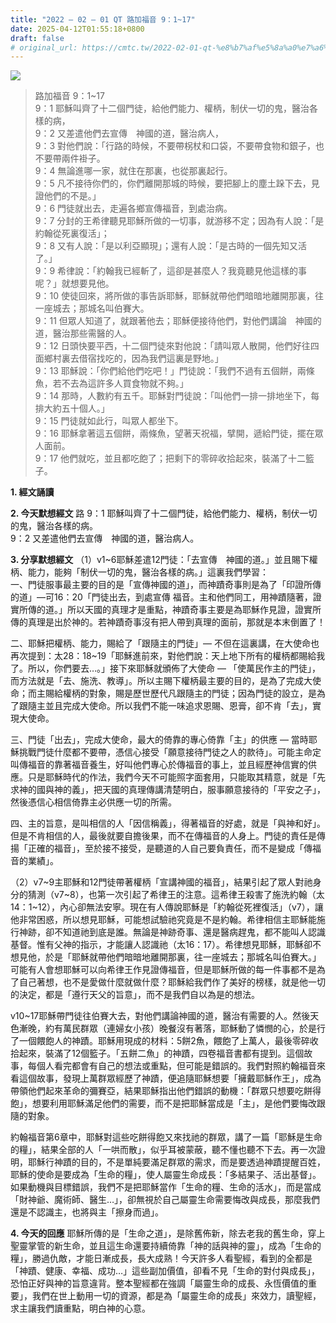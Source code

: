 ```yaml
---
title: "2022 – 02 – 01 QT 路加福音 9：1~17"
date: 2025-04-12T01:55:18+0800
draft: false
# original_url: https://cmtc.tw/2022-02-01-qt-%e8%b7%af%e5%8a%a0%e7%a6%8f%e9%9f%b3-9%ef%bc%9a117
---
```


![](/images/qt.jpg)
> 路加福音 9：1\~17  
> 9：1 耶穌叫齊了十二個門徒，給他們能力、權柄，制伏一切的鬼，醫治各樣的病，  
> 9：2 又差遣他們去宣傳　神國的道，醫治病人，  
> 9：3 對他們說：「行路的時候，不要帶柺杖和口袋，不要帶食物和銀子，也不要帶兩件褂子。  
> 9：4 無論進哪一家，就住在那裏，也從那裏起行。  
> 9：5 凡不接待你們的，你們離開那城的時候，要把腳上的塵土跺下去，見證他們的不是。」  
> 9：6 門徒就出去，走遍各鄉宣傳福音，到處治病。  
> 9：7 分封的王希律聽見耶穌所做的一切事，就游移不定；因為有人說：「是約翰從死裏復活」；  
> 9：8 又有人說：「是以利亞顯現」；還有人說：「是古時的一個先知又活了。」  
> 9：9 希律說：「約翰我已經斬了，這卻是甚麼人？我竟聽見他這樣的事呢？」就想要見他。  
> 9：10 使徒回來，將所做的事告訴耶穌，耶穌就帶他們暗暗地離開那裏，往一座城去；那城名叫伯賽大。  
> 9：11 但眾人知道了，就跟著他去；耶穌便接待他們，對他們講論　神國的道，醫治那些需醫的人。  
> 9：12 日頭快要平西，十二個門徒來對他說：「請叫眾人散開，他們好往四面鄉村裏去借宿找吃的，因為我們這裏是野地。」  
> 9：13 耶穌說：「你們給他們吃吧！」門徒說：「我們不過有五個餅，兩條魚，若不去為這許多人買食物就不夠。」  
> 9：14 那時，人數約有五千。耶穌對門徒說：「叫他們一排一排地坐下，每排大約五十個人。」  
> 9：15 門徒就如此行，叫眾人都坐下。  
> 9：16 耶穌拿著這五個餅，兩條魚，望著天祝福，擘開，遞給門徒，擺在眾人面前。  
> 9：17 他們就吃，並且都吃飽了；把剩下的零碎收拾起來，裝滿了十二籃子。

**1. 經文誦讀**

**2.  今天默想經文**
路 9：1 耶穌叫齊了十二個門徒，給他們能力、權柄，制伏一切的鬼，醫治各樣的病。  
9：2 又差遣他們去宣傳　神國的道，醫治病人。

**3. 分享默想經文**
（1）v1\~6耶穌差遣12門徒：「去宣傳　神國的道。」並且賜下權柄、能力，能夠「制伏一切的鬼，醫治各樣的病。」這裏我們學習：  
一、門徒服事最主要的目的是「宣傳神國的道」，而神蹟奇事則是為了「印證所傳的道」—可16：20「門徒出去，到處宣傳 福音。主和他們同工，用神蹟隨著，證實所傳的道。」所以天國的真理才是重點，神蹟奇事主要是為耶穌作見證，證實所傳的真理是出於神的。若神蹟奇事沒有把人帶到真理的面前，那就是本末倒置了！

二、耶穌把權柄、能力，賜給了「跟隨主的門徒」— 不但在這裏講，在大使命也再次提到：太28：18\~19「耶穌進前來，對他們說：天上地下所有的權柄都賜給我了。所以，你們要去…。」接下來耶穌就頒佈了大使命 — 「使萬民作主的門徒」，而方法就是「去、施洗、教導」。所以主賜下權柄最主要的目的，是為了完成大使命；而主賜給權柄的對象，賜是歷世歷代凡跟隨主的門徒；因為門徒的設立，是為了跟隨主並且完成大使命。所以我們不能一味追求恩賜、恩膏，卻不肯「去」，實現大使命。

三、門徒「出去」，完成大使命，最大的倚靠的專心倚靠「主」的供應 — 當時耶穌挑戰門徒什麼都不要帶，憑信心接受「願意接待門徒之人的款待」。可能主命定叫傳福音的靠著福音養生，好叫他們專心於傳福音的事上，並且經歷神信實的供應。只是耶穌時代的作法，我們今天不可能照字面套用，只能取其精意，就是「先求神的國與神的義」，把天國的真理傳講清楚明白，服事願意接待的「平安之子」，然後憑信心相信倚靠主必供應一切的所需。

四、主的旨意，是叫相信的人「因信稱義」，得著福音的好處，就是「與神和好」。但是不肯相信的人，最後就要自擔後果，而不在傳福音的人身上。門徒的責任是傳揚「正確的福音」，至於接不接受，是聽道的人自己要負責任，而不是變成「傳福音的業績」。

（2）v7\~9主耶穌和12門徒帶著權柄「宣講神國的福音」，結果引起了眾人對祂身分的猜測（v7\~8），也第一次引起了希律王的注意。這希律王殺害了施洗約翰（太14：1\~12），內心卻無法安寧。現在有人傳說耶穌是「約翰從死裡復活」（v7），讓他非常困惑，所以想見耶穌，可能想試驗祂究竟是不是約翰。希律相信主耶穌能施行神跡，卻不知道祂到底是誰。無論是神跡奇事、還是醫病趕鬼，都不能叫人認識基督。惟有父神的指示，才能讓人認識祂（太16：17）。希律想見耶穌，耶穌卻不想見他，於是「耶穌就帶他們暗暗地離開那裏，往一座城去；那城名叫伯賽大。」可能有人會想耶穌可以向希律王作見證傳福音，但是耶穌所做的每一件事都不是為了自己著想，也不是愛做什麼就做什麼？耶穌給我們作了美好的榜樣，就是他一切的決定，都是「遵行天父的旨意」，而不是我們自以為是的想法。

v10\~17耶穌帶門徒往伯賽大去，對他們講論神國的道，醫治有需要的人。然後天色漸晚，約有萬民群眾（連婦女小孩）晚餐沒有著落，耶穌動了憐憫的心，於是行了一個餵飽人的神蹟。耶穌用現成的材料：5餅2魚，餵飽了上萬人，最後零碎收拾起來，裝滿了12個籃子。「五餅二魚」的神蹟，四卷福音書都有提到。這個故事，每個人看完都會有自己的想法或重點，但可能是錯誤的。我們對照約翰福音來看這個故事，發現上萬群眾經歷了神蹟，便追隨耶穌想要「擁戴耶穌作王」，成為帶領他們起來革命的彌賽亞，結果耶穌指出他們錯誤的動機：「群眾只想要吃餅得飽」，想要利用耶穌滿足他們的需要，而不是把耶穌當成是「主」，是他們要悔改跟隨的對象。

約翰福音第6章中，耶穌對這些吃餅得飽又來找祂的群眾，講了一篇「耶穌是生命的糧」，結果全部的人「一哄而散」，似乎耳被蒙蔽，聽不懂也聽不下去。再一次證明，耶穌行神蹟的目的，不是單純要滿足群眾的需求，而是要透過神蹟提醒百姓，耶穌的使命是要成為「生命的糧」，使人屬靈生命成長：「多結果子、活出基督」。如果動機與目標錯誤，我們不是把耶穌當作「生命的糧、生命的活水」，而是當成「財神爺、魔術師、醫生…」，卻無視於自己屬靈生命需要悔改與成長，那麼我們還是不認識主，也將與主「擦身而過」。

**4. 今天的回應**
耶穌所傳的是「生命之道」，是除舊佈新，除去老我的舊生命，穿上聖靈掌管的新生命，並且這生命還要持續倚靠「神的話與神的靈」，成為「生命的糧」，勝過仇敵，才能日漸成長，長大成熟！今天許多人看聖經，看到的全都是「神蹟、健康、幸福、成功…」這些副加價值，卻看不見「生命的對付與成長」，恐怕正好與神的旨意違背。整本聖經都在強調「屬靈生命的成長、永恆價值的重要」，我們在世上動用一切的資源，都是為「屬靈生命的成長」來效力，讀聖經，求主讓我們讀重點，明白神的心意。
